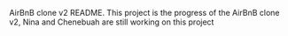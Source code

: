 AirBnB clone v2 README. This project is the progress of the AirBnB clone v2, Nina and Chenebuah are still working on this project
